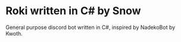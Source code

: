 # Roki written in C# by Snow

General purpose discord bot written in C#, inspired by NadekoBot by Kwoth.